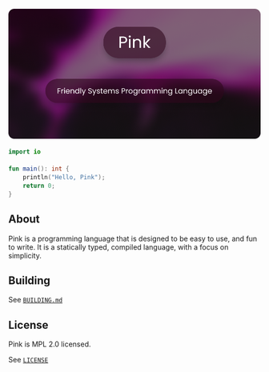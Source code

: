<p align="left">
  <img src="./assets/pink.png" width="512" />
</p>

```kt
import io

fun main(): int {
    println("Hello, Pink");
    return 0;
}
```

## About

Pink is a programming language that is designed to be easy to use, and fun to write.
It is a statically typed, compiled language, with a focus on simplicity.

## Building

See [`BUILDING.md`](./BUILDING.md)

## License

Pink is MPL 2.0 licensed.

See [`LICENSE`](./LICENSE)
